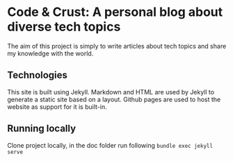 # Code & Crust: A personal blog about diverse tech topics

The aim of this project is simply to write articles about tech topics and share my knowledge with the world.

## Technologies

This site is built using Jekyll. Markdown and HTML are used by Jekyll to generate a static site based on a layout. Github pages are used to host the website as support for it is built-in.

## Running locally
Clone project locally, in the doc folder run following
```bundle exec jekyll serve```
